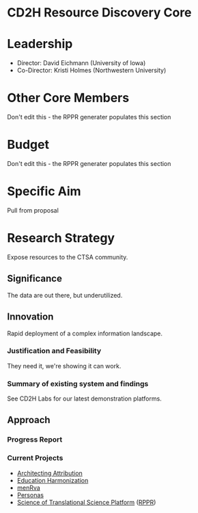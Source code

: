 # CD2H Resource Discovery Core

# Leadership
* Director: David Eichmann (University of Iowa)
* Co-Director: Kristi Holmes (Northwestern University)

# Other Core Members
Don't edit this - the RPPR generater populates this section

# Budget
Don't edit this - the RPPR generater populates this section

# Specific Aim

Pull from proposal

# Research Strategy
Expose resources to the CTSA community.
## Significance
The data are out there, but underutilized.
## Innovation
Rapid deployment of a complex information landscape.
### Justification and Feasibility
They need it, we're showing it can work.
### Summary of existing system and findings
See CD2H Labs for our latest demonstration platforms.
## Approach

### Progress Report

### Current Projects

* [Architecting Attribution](https://github.com/data2health/architecting_attribution)
* [Education Harmonization](https://github.com/data2health/edu-harmonization)
* [menRva](https://github.com/data2health/menRva)
* [Personas](https://github.com/data2health/CTS-Personas)
* [Science of Translational Science Platform](https://github.com/data2health/scits-platform) ([RPPR](https://github.com/data2health/scits-platform/blob/master/RPPR.md))
